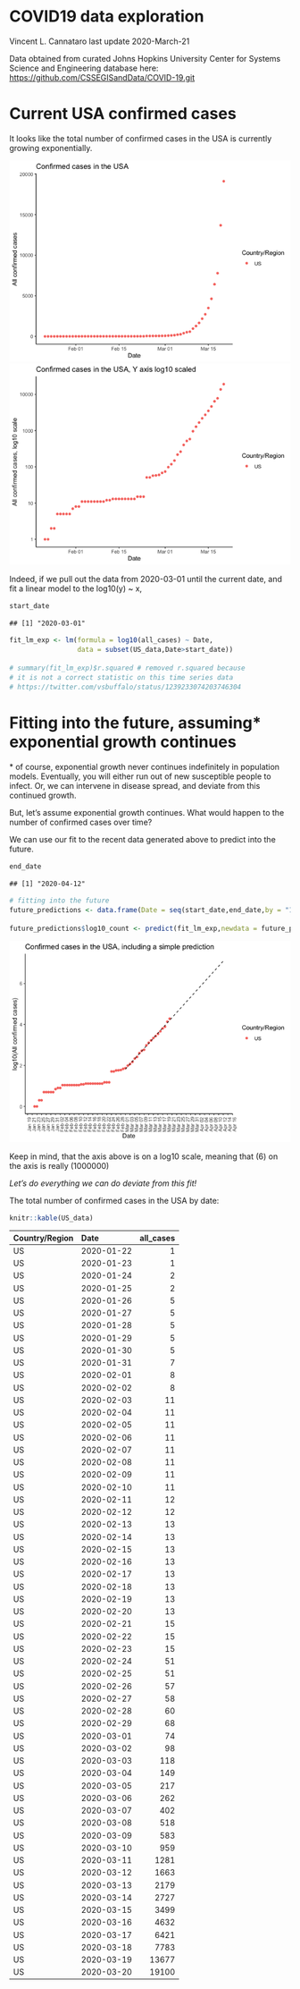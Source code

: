 COVID19 data exploration
================
Vincent L. Cannataro
last update 2020-March-21

Data obtained from curated Johns Hopkins University Center for Systems
Science and Engineering database here:
<https://github.com/CSSEGISandData/COVID-19.git>

# Current USA confirmed cases

It looks like the total number of confirmed cases in the USA is
currently growing
exponentially.

![](COVID19_initial_data_analyses_CannataroV_files/figure-gfm/unnamed-chunk-1-1.png)<!-- -->![](COVID19_initial_data_analyses_CannataroV_files/figure-gfm/unnamed-chunk-1-2.png)<!-- -->

Indeed, if we pull out the data from 2020-03-01 until the current date,
and fit a linear model to the log10(y) ~ x,

``` r
start_date
```

    ## [1] "2020-03-01"

``` r
fit_lm_exp <- lm(formula = log10(all_cases) ~ Date, 
                 data = subset(US_data,Date>start_date))

# summary(fit_lm_exp)$r.squared # removed r.squared because 
# it is not a correct statistic on this time series data 
# https://twitter.com/vsbuffalo/status/1239233074203746304 
```

<!-- We find an $R^2$ value of 0.997 -->

# Fitting into the future, assuming\* exponential growth continues

\* of course, exponential growth never continues indefinitely in
population models. Eventually, you will either run out of new
susceptible people to infect. Or, we can intervene in disease spread,
and deviate from this continued growth.

But, let’s assume exponential growth continues. What would happen to the
number of confirmed cases over time?

We can use our fit to the recent data generated above to predict into
the future.

``` r
end_date
```

    ## [1] "2020-04-12"

``` r
# fitting into the future 
future_predictions <- data.frame(Date = seq(start_date,end_date,by = "1 day"))

future_predictions$log10_count <- predict(fit_lm_exp,newdata = future_predictions)
```

![](COVID19_initial_data_analyses_CannataroV_files/figure-gfm/fitting%20into%20the%20future%20plot-1.png)<!-- -->

Keep in mind, that the axis above is on a log10 scale, meaning that
\(6\) on the axis is really \(1000000\)

*Let’s do everything we can do deviate from this fit\!*

The total number of confirmed cases in the USA by date:

``` r
knitr::kable(US_data)
```

| Country/Region | Date       | all\_cases |
| :------------- | :--------- | ---------: |
| US             | 2020-01-22 |          1 |
| US             | 2020-01-23 |          1 |
| US             | 2020-01-24 |          2 |
| US             | 2020-01-25 |          2 |
| US             | 2020-01-26 |          5 |
| US             | 2020-01-27 |          5 |
| US             | 2020-01-28 |          5 |
| US             | 2020-01-29 |          5 |
| US             | 2020-01-30 |          5 |
| US             | 2020-01-31 |          7 |
| US             | 2020-02-01 |          8 |
| US             | 2020-02-02 |          8 |
| US             | 2020-02-03 |         11 |
| US             | 2020-02-04 |         11 |
| US             | 2020-02-05 |         11 |
| US             | 2020-02-06 |         11 |
| US             | 2020-02-07 |         11 |
| US             | 2020-02-08 |         11 |
| US             | 2020-02-09 |         11 |
| US             | 2020-02-10 |         11 |
| US             | 2020-02-11 |         12 |
| US             | 2020-02-12 |         12 |
| US             | 2020-02-13 |         13 |
| US             | 2020-02-14 |         13 |
| US             | 2020-02-15 |         13 |
| US             | 2020-02-16 |         13 |
| US             | 2020-02-17 |         13 |
| US             | 2020-02-18 |         13 |
| US             | 2020-02-19 |         13 |
| US             | 2020-02-20 |         13 |
| US             | 2020-02-21 |         15 |
| US             | 2020-02-22 |         15 |
| US             | 2020-02-23 |         15 |
| US             | 2020-02-24 |         51 |
| US             | 2020-02-25 |         51 |
| US             | 2020-02-26 |         57 |
| US             | 2020-02-27 |         58 |
| US             | 2020-02-28 |         60 |
| US             | 2020-02-29 |         68 |
| US             | 2020-03-01 |         74 |
| US             | 2020-03-02 |         98 |
| US             | 2020-03-03 |        118 |
| US             | 2020-03-04 |        149 |
| US             | 2020-03-05 |        217 |
| US             | 2020-03-06 |        262 |
| US             | 2020-03-07 |        402 |
| US             | 2020-03-08 |        518 |
| US             | 2020-03-09 |        583 |
| US             | 2020-03-10 |        959 |
| US             | 2020-03-11 |       1281 |
| US             | 2020-03-12 |       1663 |
| US             | 2020-03-13 |       2179 |
| US             | 2020-03-14 |       2727 |
| US             | 2020-03-15 |       3499 |
| US             | 2020-03-16 |       4632 |
| US             | 2020-03-17 |       6421 |
| US             | 2020-03-18 |       7783 |
| US             | 2020-03-19 |      13677 |
| US             | 2020-03-20 |      19100 |
